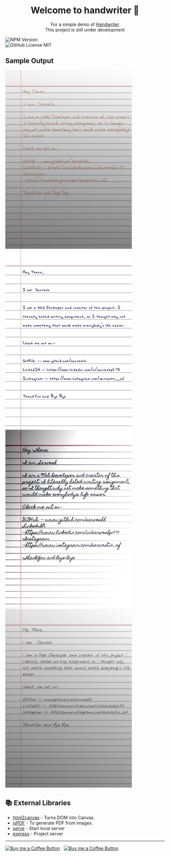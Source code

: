 <h1 align="center">Welcome to handwriter 👋</h1>
<p align="center">
  For a simple demo of
  <a href="https://handwriterr.herokuapp.com/">
    Handwriter
  </a><br>
  This project is still under development
</p>
<p>
 
  <img alt="NPM Version" src="https://img.shields.io/github/package-json/v/sarveshh/handwriter?style=for-the-badge&labelColor=black&logo=npm&color=darkred" /> 
   <br/>
   <img alt="GitHub License MIT" src="https://img.shields.io/github/license/sarveshh/handwriter?style=for-the-badge&labelColor=black&logo=github"> 
</p>


## Sample Output

<img width="400" alt="Sample image of output" src="./samples/sample1.jpg" />
<img width="400" alt="Sample image of output" src="./samples/sample2.jpg" />
<img width="400" alt="Sample image of output" src="./samples/sample3.jpg" />
<img width="400" alt="Sample image of output" src="./samples/sample4.jpg" />


## 📚 External Libraries

- [html2canvas](https://github.com/niklasvh/html2canvas) - Turns DOM into Canvas.
- [jsPDF](https://github.com/MrRio/jsPDF) - To generate PDF from images.
- [serve](https://github.com/zeit/serve) - Start local server
- [express](https://expressjs.com) - Project server

---

[<img alt="Buy me a Coffee Button" width=200 src="https://c5.patreon.com/external/logo/become_a_patron_button.png">](https://www.patreon.com/bePatron?u=42419480) &nbsp; [<img alt="Buy me a Coffee Button" width=200 src="https://cdn.buymeacoffee.com/buttons/default-black.png">](https://www.buymeacoffee.com/sarveshh)

